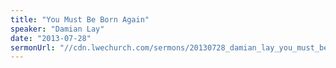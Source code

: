 ```yaml
---
title: "You Must Be Born Again"
speaker: "Damian Lay"
date: "2013-07-28"
sermonUrl: "//cdn.lwechurch.com/sermons/20130728_damian_lay_you_must_be_born_again.mp3"
---
```

